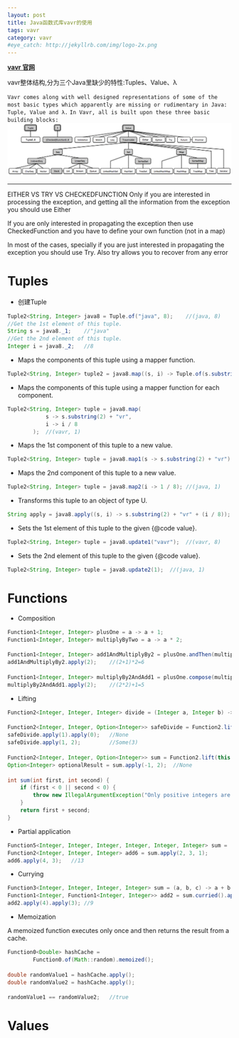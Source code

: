 ```yaml
---
layout: post
title: Java函数式库vavr的使用
tags: vavr
category: vavr
#eye_catch: http://jekyllrb.com/img/logo-2x.png
---
```


**[vavr 官网](http://www.vavr.io/vavr-docs/)**

vavr整体结构,分为三个Java里缺少的特性:Tuples、Value、λ

`Vavr comes along with well designed representations of some of the most basic types which apparently are missing or rudimentary in Java: Tuple, Value and λ.`
`In Vavr, all is built upon these three basic building blocks:`
![](/assets/img/source/vavr结构.png)

---
<!--more-->
<!--more-->
EITHER VS TRY VS CHECKEDFUNCTION
Only if you are interested in processing the exception, and getting all the information from the exception you should use Either

If you are only interested in propagating the exception then use CheckedFunction and you have to define your own function (not in a map)

In most of the cases, specially if you are just interested in propagating the exception you should use Try. Also try allows you to recover from any error

# Tuples

- 创建Tuple

```Java
Tuple2<String, Integer> java8 = Tuple.of("java", 8);    //(java, 8)
//Get the 1st element of this tuple.
String s = java8._1;    //"java"
//Get the 2nd element of this tuple.
Integer i = java8._2;   //8
```

- Maps the components of this tuple using a mapper function.

```java
Tuple2<String, Integer> tuple2 = java8.map((s, i) -> Tuple.of(s.substring(2) + "vr", i / 8));   //(vavr, 1)
```

- Maps the components of this tuple using a mapper function for each component.

```java
Tuple2<String, Integer> tuple = java8.map(
            s -> s.substring(2) + "vr",
            i -> i / 8
        );  //(vavr, 1)
```

- Maps the 1st component of this tuple to a new value.

```java
Tuple2<String, Integer> tuple = java8.map1(s -> s.substring(2) + "vr"); //(vavr, 8)
```

- Maps the 2nd component of this tuple to a new value.

```java
Tuple2<String, Integer> tuple = java8.map2(i -> 1 / 8); //(java, 1)
```

- Transforms this tuple to an object of type U.

```java
String apply = java8.apply((s, i) -> s.substring(2) + "vr" + (i / 8));  //"vavr1"
```

- Sets the 1st element of this tuple to the given {@code value}.

```java
Tuple2<String, Integer> tuple = java8.update1("vavr");  //(vavr, 8)
```

- Sets the 2nd element of this tuple to the given {@code value}.

```java
Tuple2<String, Integer> tuple = java8.update2(1);  //(java, 1)
```

# Functions

- Composition

```java
Function1<Integer, Integer> plusOne = a -> a + 1;
Function1<Integer, Integer> multiplyByTwo = a -> a * 2;

Function1<Integer, Integer> add1AndMultiplyBy2 = plusOne.andThen(multiplyByTwo);
add1AndMultiplyBy2.apply(2);    //(2+1)*2=6

Function1<Integer, Integer> multiplyBy2AndAdd1 = plusOne.compose(multiplyByTwo);
multiplyBy2AndAdd1.apply(2);    //(2*2)+1=5
```

- Lifting

```java
Function2<Integer, Integer, Integer> divide = (Integer a, Integer b) -> a / b;

Function2<Integer, Integer, Option<Integer>> safeDivide = Function2.lift(divide);
safeDivide.apply(1).apply(0);   //None
safeDivide.apply(1, 2);         //Some(3)

Function2<Integer, Integer, Option<Integer>> sum = Function2.lift(this::sum);
Option<Integer> optionalResult = sum.apply(-1, 2);  //None

int sum(int first, int second) {
    if (first < 0 || second < 0) {
        throw new IllegalArgumentException("Only positive integers are allowed");
    }
    return first + second;
}
```

- Partial application

```java
Function5<Integer, Integer, Integer, Integer, Integer, Integer> sum = (a, b, c, d, e) -> a + b + c + d + e;
Function2<Integer, Integer, Integer> add6 = sum.apply(2, 3, 1);
add6.apply(4, 3);   //13
```

- Currying

```java
Function3<Integer, Integer, Integer, Integer> sum = (a, b, c) -> a + b + c;
Function1<Integer, Function1<Integer, Integer>> add2 = sum.curried().apply(2);
add2.apply(4).apply(3); //9
```

- Memoization

A memoized function executes only once and then returns the result from a cache.

```java
Function0<Double> hashCache =
        Function0.of(Math::random).memoized();

double randomValue1 = hashCache.apply();
double randomValue2 = hashCache.apply();

randomValue1 == randomValue2;   //true
```

# Values

